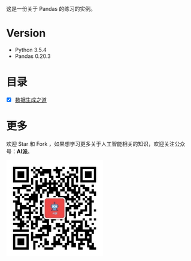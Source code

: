 这是一份关于 Pandas 的练习的实例。

# Version

- Python 3.5.4
- Pandas 0.20.3

# 目录

- [x] [数据生成之道](notebook/01-数据生成之道.ipynb)

# 更多

欢迎 Star 和 Fork ，如果想学习更多关于人工智能相关的知识，欢迎关注公众号：**AI派**。

![](image/公众号—AI派.jpg)
